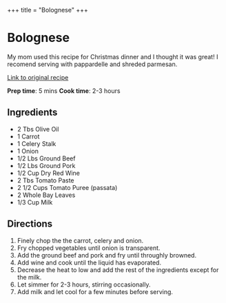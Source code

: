 +++
title = "Bolognese"
+++

# Bolognese

My mom used this recipe for Christmas dinner and I thought it was great! I recomend serving with pappardelle and shreded parmesan.

[Link to original recipe](https://anitalianinmykitchen.com/bolognese-sauce/)

**Prep time**: 5 mins **Cook time**: 2-3 hours
## Ingredients

- 2 Tbs Olive Oil
- 1 Carrot
- 1 Celery Stalk
- 1 Onion
- 1/2 Lbs Ground Beef
- 1/2 Lbs Ground Pork
- 1/2 Cup Dry Red Wine
- 2 Tbs Tomato Paste
- 2 1/2 Cups Tomato Puree (passata)
- 2 Whole Bay Leaves
- 1/3 Cup Milk

## Directions

1. Finely chop the the carrot, celery and onion.
2. Fry chopped vegetables until onion is transparent.
3. Add the ground beef and pork and fry until throughly browned.
4. Add wine and cook until the liquid has evaporated.
5. Decrease the heat to low and add the rest of the ingredients except for the milk.
6. Let simmer for 2-3 hours, stirring occasionally.
7. Add milk and let cool for a few minutes before serving. 